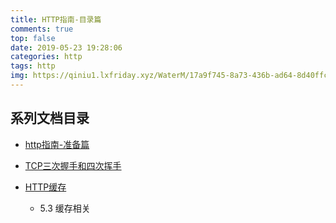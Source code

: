 ```yaml
---
title: HTTP指南-目录篇
comments: true
top: false
date: 2019-05-23 19:28:06
categories: http 
tags: http
img: https://qiniu1.lxfriday.xyz/WaterM/17a9f745-8a73-436b-ad64-8d40ffc032a4_timg.jpeg
---
```


## 系列文档目录
- [http指南-准备篇](/2019/05/23/http指南-1-准备篇/)





- [TCP三次握手和四次挥手]()
- [HTTP缓存]()
    - 5.3 缓存相关
